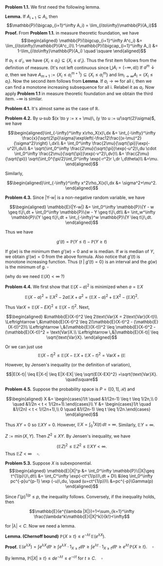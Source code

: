 **Problem 1.1.** We first need the following lemma.

**Lemma.** If $A_{i+1} \subseteq A_i$, then 
$$\mathbb{P}(\bigcap_{i=1}^\infty A_i) = \lim_{i\to\infty}\mathbb{P}(A_i)$$
**Proof.** From **Problem 1.1.** in measure theoretic foundation, we have
$$\begin{aligned} \mathbb{P}(\bigcup_{i=1}^\infty A^c_i) &= \lim_{i\to\infty}\mathbb{P}(A^c_i)\\
1-\mathbb{P}(\bigcap_{i=1}^\infty A_i) &= 1-\lim_{i\to\infty}\mathbb{P}(A_i) \quad \square \end{aligned}$$

If $a_1 \leq a'_i$, we have $\{X_i \leq a_i \} \subseteq \{X_i \leq a'_i\}$. Thus the first item follows from the definition of measure. (It's not left continuous since $\bigcup A_i = (-\infty, a)$)
If $a^m \downarrow a$, then we have $A_{m+1}:=\{X_i \leq a^{m+1}_i \} \subseteq \{X_i \leq a^m_i\}$ and $\lim_{i\to\infty} A_i = \{X_i \leq a_i\}$. Now the second item follows from **Lemma**.
If $a_i \to \infty$ for all $i$, then we can find a monotone increasing subsequence for all i. Relabel it as $a_i$. Now apply **Problem 1.1** in measure theoretic foundation and we obtain the third item. $-\infty$ is similar.

**Problem 4.1.** It's almost same as the case of $\mathbb{R}$.

**Problem 4.2.** By u-sub $(x \to y := x + \mu)\, (y \to u := u/\sqrt{2}\sigma)$, we have

$$\begin{aligned}\int_{-\infty}^\infty x\rho_X(x)\,dx &= \int_{-\infty}^\infty \frac{x}{\sqrt{2\pi}\sigma}\exp\left(-\frac12\frac{(x-\mu)^2}{\sigma^2}\right) \,dx\\
&= \int_0^\infty \frac{2\mu}{\sqrt{\pi}}\exp(-u^2)\,du\\
&= \sqrt{\int_0^\infty \frac{2\mu}{\sqrt{\pi}}\exp(-u^2)\,du \cdot \int_0^\infty \frac{2\mu}{\sqrt{\pi}}\exp(-v^2)\,dv}\\
&= \frac{2\mu}{\sqrt{\pi}} \sqrt{\int_0^{\pi/2}\int_0^\infty \exp(-r^2)r \,dr \,d\theta}\\
&=\mu. \end{aligned}$$

Similarly,

$$\begin{aligned}\int_{-\infty}^\infty x^2\rho_X(x)\,dx &= \sigma^2+\mu^2. \end{aligned}$$



**Problem 4.3.** Since |Y-w| is a non-negative random variable, we have 

$$\begin{aligned} \mathbb{E}(|Y-w|) &= \int_0^\infty \mathbb{P}\{Y - w \geq t\}\,dt + \int_0^\infty \mathbb{P}\{w - Y \geq t\}\,dt\\
&= \int_w^\infty \mathbb{P}\{Y \geq t\}\,dt + \int_{-\infty}^w \mathbb{P}\{Y \leq t\}\,dt. \end{aligned}$$

Thus we have

$$g'(t) = \mathbb{P}(Y \leq t) - \mathbb{P}(Y \geq t)$$

If $g(w)$ is the minimum then $g'(w)=0$ and $w$ is median. If $w$ is median of $Y$, we obtain $g'(w) = 0$ from the above formula. Also notice that $g'(t)$ is monotone increasing function. Thus $\{t \;|\; g'(t)=0\}$ is an interval and the $g(w)$ is the minimum of $g$. $\square$  

(why do we need $\mathbb{E}(X)<\infty$ ?)
  
**Problem 4.4.** We first show that $\mathbb{E}(X-a)^2$ is minimized when $a = \mathbb{E}X$

$$\mathbb{E}(X-a)^2 = \mathbb{E}X^2 -2a\mathbb{E}X + a^2 = (\mathbb{E}X-a)^2 + \mathbb{E}X^2 - (\mathbb{E}X)^2.$$

Thus $\text{Var}X = \mathbb{E}(X-EX)^2 \leq \mathbb{E}(X-t)^2$. Next,

$$\begin{aligned} &\mathbb{E}(X-t)^2 \leq 2\text{Var}X = 2\text{Var}(X-t)\\ 
\Leftrightarrow \,&\mathbb{E}(X-t)^2 \leq 2(\mathbb{E}(X-t)^2 - (\mathbb{E}(X-t))^2)\\
\Leftrightarrow \,&(\mathbb{E}(X-t))^2 \leq \mathbb{E}(X-t)^2 - (\mathbb{E}(X-t))^2 = \text{Var}X.\\
\Leftrightarrow \,&|\mathbb{E}(X-t)| \leq \sqrt{\text{Var}X}.
\end{aligned}$$

Or we can just use
$$\mathbb{E}(X-t)^2 \leq \mathbb{E}(X-\mathbb{E}X + \mathbb{E}X -t)^2 = \text{Var}X + (\mathbb{E}$$

However, by Jensen's inequality (or the definition of variation),

$$|E(X-t)| \leq E|X-t| 
\leq E|X-EX| \leq \sqrt{E(X-EX)^2} =\sqrt{\text{Var}X}. \quad\square$$

**Problem 4.5.** Suppose the probability space is $P = ([0,1],\mathcal{R})$ and 

$$\begin{aligned} X &= \begin{cases}1/t \quad &1/(2n-1) \leq t \leq 1/2n,\\ 0 \quad &1/2n < t < 1/(2n+1).\end{cases}\\
Y &= \begin{cases}1/t \quad &1/(2n) < t < 1/(2n+1),\\ 0 \quad &1/(2n-1) \leq t \leq 1/2n.\end{cases}
\end{aligned}$$

Thus $XY = 0$ so $\mathbb{E}XY = 0$. However, $\mathbb{E}X = \int_0^1X(t)\,dt = \infty$. Similarly, $\mathbb{E}Y = \infty$.

$Z := \min{(X,Y)}$. Then $Z^2 \leq XY$. By Jensen's inequality, we have

$$(\mathbb{E}Z)^2 \leq \mathbb{E}Z^2 \leq \mathbb{E}XY < \infty.$$
Thus $\mathbb{E}Z < \infty \quad \square$. 

**Problem 5.3.** Suppose $X$ is subexponential.
$$\begin{aligned}
\mathbb{E}|X|^p &= \int_0^\infty \mathbb{P}\{|X|\geq t^{1/p}\}\,dt\\
&= \int_C^\infty \exp(-ct^{1/p})\,dt + D\\
&\leq \int_0^\infty pc^{-p}u^{p-1} \exp (-u)\,du, \quad (u=ct^{1/p})\\ 
&=pc^{-p}\Gamma(p)
\end{aligned}$$

Since $\Gamma(p)^{1/p} \leq p$, the inequality follows. Conversely, if the inequality holds, then

$$\mathbb{E}(e^{\lambda |X|})=1+\sum_{k=1}^\infty \frac{\lambda^k\mathbb{E}(|X|^k)}{k!}<\infty$$

for $|\lambda| < C$. Now we need a lemma.
 
**Lemma. (Chernoff bound)** $\mathbb{P}\{X \geq t\} \leq e^{-\lambda t}\,\mathbb{E}(e^{\lambda X})$.

**Proof.** $\mathbb{E}(e^{\lambda X}) = \int e^{\lambda X}d\mathbb{P} \geq \int e^{\lambda X} \cdot 1_{X \geq t}d\mathbb{P} \geq \int e^{\lambda t} \cdot 1_{X \geq t}d\mathbb{P} \geq e^{\lambda t}\,\mathbb{P}\{X \geq t\}.\quad\square$

By lemma, $\mathbb{P}\{|X| \geq t\} \leq de^{-\lambda t} \leq e^{-ct}$ for $t \geq C. \quad\square$
<!--stackedit_data:
eyJoaXN0b3J5IjpbMTcxOTkxMjQ2MSwxNzc4MDU5NTU0LDE5OD
I3Mjg5OTYsMTk0NDk3NDgyOCwtMTM3MDA2OTY1OCwxNDc0Nzgz
MjYwXX0=
-->